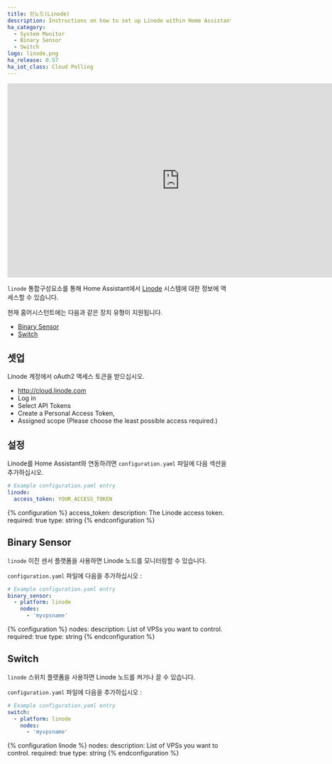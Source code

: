 ```yaml
---
title: 린노드(Linode)
description: Instructions on how to set up Linode within Home Assistant.
ha_category:
  - System Monitor
  - Binary Sensor
  - Switch
logo: linode.png
ha_release: 0.57
ha_iot_class: Cloud Polling
---
```


<div class='videoWrapper'>
<iframe width="776" height="437" src="https://www.youtube.com/embed/gdzXNF2NYLc" frameborder="0" allow="accelerometer; autoplay; encrypted-media; gyroscope; picture-in-picture" allowfullscreen></iframe>
</div>

`linode` 통합구성요소를 통해 Home Assistant에서 [Linode](https://linode.com) 시스템에 대한 정보에 액세스할 수 있습니다.

현재 홈어시스턴트에는 다음과 같은 장치 유형이 지원됩니다.

- [Binary Sensor](#binary-sensor)
- [Switch](#switch)

## 셋업

Linode 계정에서 oAuth2 액세스 토큰을 받으십시오.

- <http://cloud.linode.com>
- Log in
- Select API Tokens
- Create a Personal Access Token,
- Assigned scope (Please choose the least possible access required.)

## 설정

Linode를 Home Assistant와 연동하려면 `configuration.yaml` 파일에 다음 섹션을 추가하십시오.

```yaml
# Example configuration.yaml entry
linode:
  access_token: YOUR_ACCESS_TOKEN
```

{% configuration %}
  access_token:
    description: The Linode access token.
    required: true
    type: string
{% endconfiguration %}

## Binary Sensor

`linode` 이진 센서 플랫폼을 사용하면 Linode 노드를 모니터링할 수 있습니다.

`configuration.yaml` 파일에 다음을 추가하십시오 :

```yaml
# Example configuration.yaml entry
binary_sensor:
  - platform: linode
    nodes:
      - 'myvpsname'
```

{% configuration %}
nodes:
  description:  List of VPSs you want to control.
  required: true
  type: string
{% endconfiguration %}

## Switch

`linode` 스위치 플랫폼을 사용하면 Linode 노드를 켜거나 끌 수 있습니다.

`configuration.yaml` 파일에 다음을 추가하십시오 :

```yaml
# Example configuration.yaml entry
switch:
  - platform: linode
    nodes:
      - 'myvpsname'
```

{% configuration linode %}
  nodes:
    description:  List of VPSs you want to control.
    required: true
    type: string
{% endconfiguration %}
